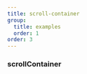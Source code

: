```yaml
---
title: scroll-container
group:
  title: examples
  order: 1
order: 3
---
```


### scrollContainer

<code src="../examples/scroll-container.tsx"></code>

